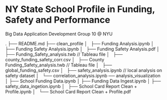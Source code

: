 
# NY State School Profile in Funding, Safety and Performance

Big Data Application Development Group 10 @ NYU

.
├── README.md
├── clean_profile
│   ├── Funding Analysis.ipynb
│   ├── Funding Safety Analysis.ipynb
│   ├── Funding Safety Analysis.pdf
│   ├── Funding_Safety_analysis.twb // Tableau file
│   ├── county_funding_safety_corr.csv
│   ├── County Funding_Safety_analysis.twb // Tableau file
│   ├── global_funding_safety.csv
│   ├── safety_analysis.ipynb // local analysis on safety dataset
│   └── correlation_analysis.ipynb
── analysis_visualization
│   ├── School Funding Data.ipynb
│   ├── Funding Data Ingest.ipynb
│   ├── safety_data_ingetion.ipynb
│   ├── School Card Report Clean + Profile.ipynb
│   └── School Card Report Clean + Profile.pdf